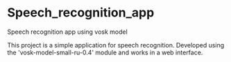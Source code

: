 # Speech_recognition_app
Speech recognition app using vosk model

This project is a simple application for speech recognition. Developed using the 'vosk-model-small-ru-0.4' module and works in a web interface.
